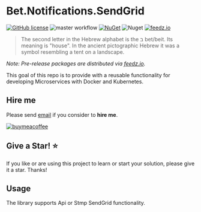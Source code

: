 # Bet.Notifications.SendGrid

[![GitHub license](https://img.shields.io/badge/license-MIT-blue.svg?style=flat-square)](https://raw.githubusercontent.com/kdcllc/Bet.Notifications.SendGrid/master/LICENSE)
![master workflow](https://github.com/kdcllc/Bet.Notifications/actions/workflows/master.yml/badge.svg)
[![NuGet](https://img.shields.io/nuget/v/Bet.Notifications.SendGrid.svg)](https://www.nuget.org/packages?q=Bet.Notifications.SendGrid)
![Nuget](https://img.shields.io/nuget/dt/Bet.Notifications.SendGrid)
[![feedz.io](https://img.shields.io/badge/endpoint.svg?url=https://f.feedz.io/kdcllc/bet-notifications/shield/Bet.Notifications.SendGrid/latest)](https://f.feedz.io/kdcllc/bet-notifications/packages/Bet.Notifications.SendGrid/latest/download)

> The second letter in the Hebrew alphabet is the ב bet/beit. Its meaning is "house". In the ancient pictographic Hebrew it was a symbol resembling a tent on a landscape.

_Note: Pre-release packages are distributed via [feedz.io](https://f.feedz.io/kdcllc/bet-notifications/nuget/index.json)._

This goal of this repo is to provide with a reusable functionality for developing Microservices with Docker and Kubernetes.

## Hire me

Please send [email](mailto:kingdavidconsulting@gmail.com) if you consider to **hire me**.

[![buymeacoffee](https://www.buymeacoffee.com/assets/img/custom_images/orange_img.png)](https://www.buymeacoffee.com/vyve0og)

## Give a Star! :star:

If you like or are using this project to learn or start your solution, please give it a star. Thanks!

## Usage

The library supports Api or Stmp SendGrid functionality.
